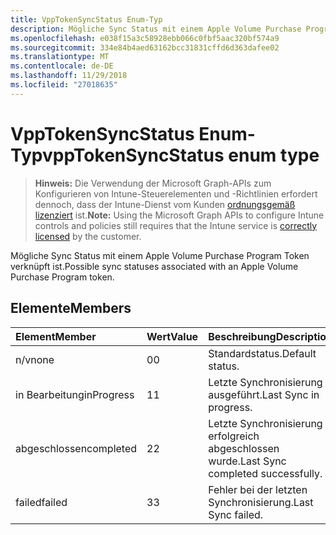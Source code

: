 ```yaml
---
title: VppTokenSyncStatus Enum-Typ
description: Mögliche Sync Status mit einem Apple Volume Purchase Program Token verknüpft ist.
ms.openlocfilehash: e038f15a3c58928ebb066c0fbf5aac320bf574a9
ms.sourcegitcommit: 334e84b4aed63162bcc31831cffd6d363dafee02
ms.translationtype: MT
ms.contentlocale: de-DE
ms.lasthandoff: 11/29/2018
ms.locfileid: "27018635"
---
```

# <a name="vpptokensyncstatus-enum-type"></a><span data-ttu-id="ffbb0-103">VppTokenSyncStatus Enum-Typ</span><span class="sxs-lookup"><span data-stu-id="ffbb0-103">vppTokenSyncStatus enum type</span></span>

> <span data-ttu-id="ffbb0-104">**Hinweis:** Die Verwendung der Microsoft Graph-APIs zum Konfigurieren von Intune-Steuerelementen und -Richtlinien erfordert dennoch, dass der Intune-Dienst vom Kunden [ordnungsgemäß lizenziert](https://go.microsoft.com/fwlink/?linkid=839381) ist.</span><span class="sxs-lookup"><span data-stu-id="ffbb0-104">**Note:** Using the Microsoft Graph APIs to configure Intune controls and policies still requires that the Intune service is [correctly licensed](https://go.microsoft.com/fwlink/?linkid=839381) by the customer.</span></span>

<span data-ttu-id="ffbb0-105">Mögliche Sync Status mit einem Apple Volume Purchase Program Token verknüpft ist.</span><span class="sxs-lookup"><span data-stu-id="ffbb0-105">Possible sync statuses associated with an Apple Volume Purchase Program token.</span></span>
## <a name="members"></a><span data-ttu-id="ffbb0-106">Elemente</span><span class="sxs-lookup"><span data-stu-id="ffbb0-106">Members</span></span>
|<span data-ttu-id="ffbb0-107">Element</span><span class="sxs-lookup"><span data-stu-id="ffbb0-107">Member</span></span>|<span data-ttu-id="ffbb0-108">Wert</span><span class="sxs-lookup"><span data-stu-id="ffbb0-108">Value</span></span>|<span data-ttu-id="ffbb0-109">Beschreibung</span><span class="sxs-lookup"><span data-stu-id="ffbb0-109">Description</span></span>|
|:---|:---|:---|
|<span data-ttu-id="ffbb0-110">n/v</span><span class="sxs-lookup"><span data-stu-id="ffbb0-110">none</span></span>|<span data-ttu-id="ffbb0-111">0</span><span class="sxs-lookup"><span data-stu-id="ffbb0-111">0</span></span>|<span data-ttu-id="ffbb0-112">Standardstatus.</span><span class="sxs-lookup"><span data-stu-id="ffbb0-112">Default status.</span></span>|
|<span data-ttu-id="ffbb0-113">in Bearbeitung</span><span class="sxs-lookup"><span data-stu-id="ffbb0-113">inProgress</span></span>|<span data-ttu-id="ffbb0-114">1</span><span class="sxs-lookup"><span data-stu-id="ffbb0-114">1</span></span>|<span data-ttu-id="ffbb0-115">Letzte Synchronisierung ausgeführt.</span><span class="sxs-lookup"><span data-stu-id="ffbb0-115">Last Sync in progress.</span></span>|
|<span data-ttu-id="ffbb0-116">abgeschlossen</span><span class="sxs-lookup"><span data-stu-id="ffbb0-116">completed</span></span>|<span data-ttu-id="ffbb0-117">2</span><span class="sxs-lookup"><span data-stu-id="ffbb0-117">2</span></span>|<span data-ttu-id="ffbb0-118">Letzte Synchronisierung erfolgreich abgeschlossen wurde.</span><span class="sxs-lookup"><span data-stu-id="ffbb0-118">Last Sync completed successfully.</span></span>|
|<span data-ttu-id="ffbb0-119">failed</span><span class="sxs-lookup"><span data-stu-id="ffbb0-119">failed</span></span>|<span data-ttu-id="ffbb0-120">3</span><span class="sxs-lookup"><span data-stu-id="ffbb0-120">3</span></span>|<span data-ttu-id="ffbb0-121">Fehler bei der letzten Synchronisierung.</span><span class="sxs-lookup"><span data-stu-id="ffbb0-121">Last Sync failed.</span></span>|



